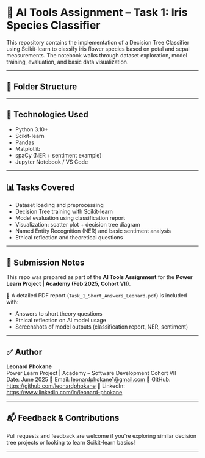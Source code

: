 # 🌼 AI Tools Assignment – Task 1: Iris Species Classifier

This repository contains the implementation of a Decision Tree Classifier using Scikit-learn to classify iris flower species based on petal and sepal measurements. The notebook walks through dataset exploration, model training, evaluation, and basic data visualization.

---

## 📁 Folder Structure


---

## 🧪 Technologies Used

- Python 3.10+
- Scikit-learn
- Pandas
- Matplotlib
- spaCy (NER + sentiment example)
- Jupyter Notebook / VS Code

---

## 📊 Tasks Covered

- Dataset loading and preprocessing
- Decision Tree training with Scikit-learn
- Model evaluation using classification report
- Visualization: scatter plot + decision tree diagram
- Named Entity Recognition (NER) and basic sentiment analysis
- Ethical reflection and theoretical questions

---

## 📄 Submission Notes

This repo was prepared as part of the **AI Tools Assignment** for the **Power Learn Project | Academy (Feb 2025, Cohort VII)**.

📎 A detailed PDF report (`Task_1_Short_Answers_Leonard.pdf`) is included with:
- Answers to short theory questions  
- Ethical reflection on AI model usage  
- Screenshots of model outputs (classification report, NER, sentiment)

---

## ✅ Author

**Leonard Phokane**  
Power Learn Project | Academy – Software Development Cohort VII  
Date: June 2025
📧 Email: leonardphokane1@gmail.com
🔗 GitHub: https://github.com/leonardphokane
🔗 LinkedIn: https://www.linkedin.com/in/leonard-phokane

---

## 📬 Feedback & Contributions

Pull requests and feedback are welcome if you're exploring similar decision tree projects or looking to learn Scikit-learn basics!

---

